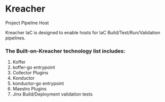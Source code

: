 # Kreacher
Project Pipeline Host

Kreacher IaC is designed to enable hosts for IaC Build/Test/Run/Validation pipelines.

### The Built-on-Kreacher technology list includes:
1. Koffer
1. koffer-go entrypoint
1. Collector Plugins
1. Konductor
1. konductor-go entrypoint
1. Maestro Plugins
1. Jinx Build/Deployment validation tests
